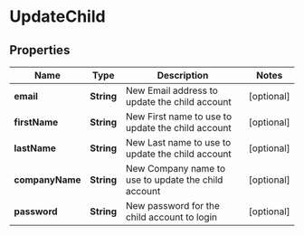 
# UpdateChild

## Properties
Name | Type | Description | Notes
------------ | ------------- | ------------- | -------------
**email** | **String** | New Email address to update the child account |  [optional]
**firstName** | **String** | New First name to use to update the child account |  [optional]
**lastName** | **String** | New Last name to use to update the child account |  [optional]
**companyName** | **String** | New Company name to use to update the child account |  [optional]
**password** | **String** | New password for the child account to login |  [optional]



